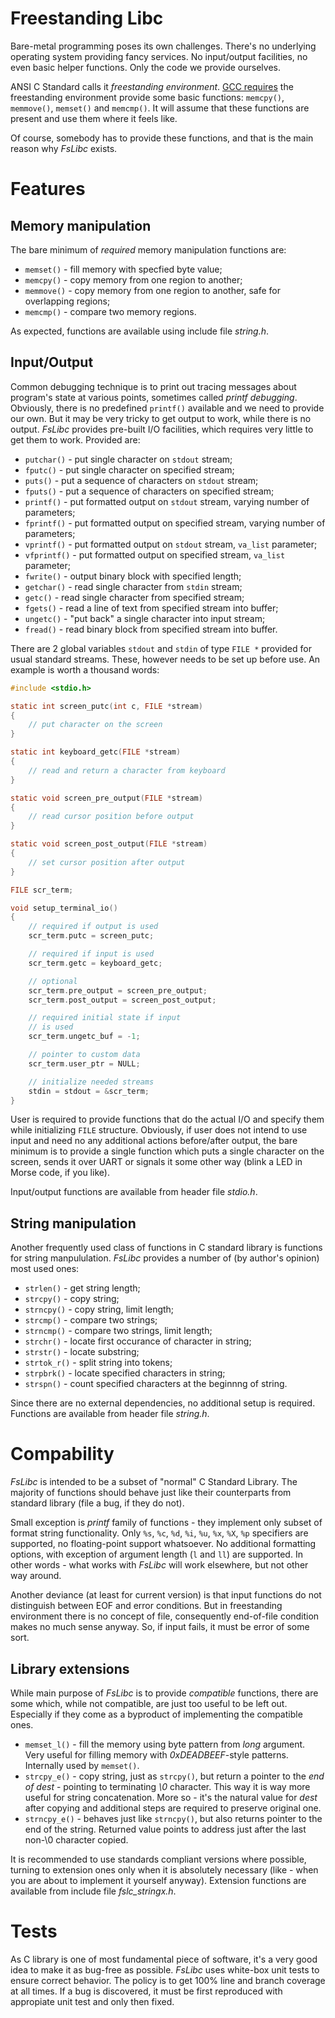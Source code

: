 Freestanding Libc
=================

Bare-metal programming poses its own challenges. There's no underlying operating system
providing fancy services. No input/output facilities, no even basic helper functions. Only
the code we provide ourselves.

ANSI C Standard calls it *freestanding environment*. [GCC requires][gccstd] the freestanding
environment provide some basic functions: `memcpy()`, `memmove()`, `memset()` and `memcmp()`.
It will assume that these functions are present and use them where it feels like.

[gccstd]: https://gcc.gnu.org/onlinedocs/gcc/Standards.html "Language Standards Supported by GCC"

Of course, somebody has to provide these functions, and that is the main reason why *FsLibc*
exists.

Features
========

Memory manipulation
-------------------

The bare minimum of *required* memory manipulation functions are:

* `memset()` - fill memory with specfied byte value;
* `memcpy()` - copy memory from one region to another;
* `memmove()` - copy memory from one region to another, safe for overlapping regions;
* `memcmp()` - compare two memory regions.

As expected, functions are available using include file *string.h*.

Input/Output
------------

Common debugging technique is to print out tracing messages about program's state at various
points, sometimes called *printf debugging*. Obviously, there is no predefined `printf()` available
and we need to provide our own. But it may be very tricky to get output to work, while there
is no output. *FsLibc* provides pre-built I/O facilities, which requires very little to get them
to work. Provided are:

* `putchar()` - put single character on `stdout` stream;
* `fputc()` - put single character on specified stream;
* `puts()` - put a sequence of characters on `stdout` stream;
* `fputs()` - put a sequence of characters on specified stream;
* `printf()` - put formatted output on `stdout` stream, varying number of parameters;
* `fprintf()` - put formatted output on specified stream, varying number of parameters;
* `vprintf()` - put formatted output on `stdout` stream, `va_list` parameter;
* `vfprintf()` - put formatted output on specified stream, `va_list` parameter;
* `fwrite()` - output binary block with specified length;
* `getchar()` - read single character from `stdin` stream;
* `getc()` - read single character from specified stream;
* `fgets()` - read a line of text from specified stream into buffer;
* `ungetc()` - "put back" a single character into input stream;
* `fread()` - read binary block from specified stream into buffer.

There are 2 global variables `stdout` and `stdin` of type `FILE *` provided for usual standard
streams. These, however needs to be set up before use. An example is worth a thousand words:

```C
#include <stdio.h>

static int screen_putc(int c, FILE *stream)
{
    // put character on the screen
}

static int keyboard_getc(FILE *stream)
{
    // read and return a character from keyboard
}

static void screen_pre_output(FILE *stream)
{
    // read cursor position before output
}

static void screen_post_output(FILE *stream)
{
    // set cursor position after output
}

FILE scr_term;

void setup_terminal_io()
{
    // required if output is used
    scr_term.putc = screen_putc;

    // required if input is used
    scr_term.getc = keyboard_getc;

    // optional
    scr_term.pre_output = screen_pre_output;
    scr_term.post_output = screen_post_output;

    // required initial state if input
    // is used
    scr_term.ungetc_buf = -1;

    // pointer to custom data
    scr_term.user_ptr = NULL;

    // initialize needed streams
    stdin = stdout = &scr_term;
}
```

User is required to provide functions that do the actual I/O and
specify them while initializing `FILE` structure. Obviously, if
user does not intend to use input and need no any additional actions
before/after output, the bare minimum is to provide a single function
which puts a single character on the screen, sends it over UART or
signals it some other way (blink a LED in Morse code, if you like).

Input/output functions are available from header file *stdio.h*.

String manipulation
-------------------

Another frequently used class of functions in C standard library is functions for
string manpululation. *FsLibc* provides a number of (by author's opinion) most used
ones:

* `strlen()` - get string length;
* `strcpy()` - copy string;
* `strncpy()` - copy string, limit length;
* `strcmp()` - compare two strings;
* `strncmp()` - compare two strings, limit length;
* `strchr()` - locate first occurance of character in string;
* `strstr()` - locate substring;
* `strtok_r()` - split string into tokens;
* `strpbrk()` - locate specified characters in string;
* `strspn()` - count specified characters at the beginnng of string.

Since there are no external dependencies, no additional setup is required. Functions
are available from header file *string.h*.

Compability
===========

*FsLibc* is intended to be a subset of "normal" C Standard Library. The majority of functions
should behave just like their counterparts from standard library (file a bug, if they do not).

Small exception is *printf* family of functions - they implement only subset of format string
functionality. Only `%s`, `%c`, `%d`, `%i`, `%u`, `%x`, `%X`, `%p` specifiers are supported, no
floating-point support whatsoever. No additional formatting options, with exception of argument
length (`l` and `ll`) are supported. In other words - what works with *FsLibc* will work elsewhere,
but not other way around.

Another deviance (at least for current version) is that input functions do not distinguish
between EOF and error conditions. But in freestanding environment there is no concept of file,
consequently end-of-file condition makes no much sense anyway. So, if input fails, it must be
error of some sort.

Library extensions
------------------

While main purpose of *FsLibc* is to provide *compatible* functions, there are some which, while
not compatible, are just too useful to be left out. Especially if they come as a byproduct of
implementing the compatible ones.

* `memset_l()` - fill the memory using byte pattern from *long* argument. Very useful for filling
   memory with *0xDEADBEEF*-style patterns. Internally used by `memset()`.
* `strcpy_e()` - copy string, just as `strcpy()`, but return a pointer to the *end of dest* -
   pointing to terminating *\0* character. This way it is way more useful for string concatenation.
   More so - it's the natural value for *dest* after copying and additional steps are required to
   preserve original one.
* `strncpy_e()` - behaves just like `strncpy()`, but also returns pointer to the end of the string.
   Returned value points to address just after the last non-\0 character copied.

It is recommended to use standards compliant versions where possible, turning to extension ones only
when it is absolutely necessary (like - when you are about to implement it yourself anyway). Extension
functions are available from include file *fslc_stringx.h*.

Tests
=====

As C library is one of most fundamental piece of software, it's a very good idea to make it as bug-free
as possible. *FsLibc* uses white-box unit tests to ensure correct behavior. The policy is to get 100%
line and branch coverage at all times. If a bug is discovered, it must be first reproduced with
appropiate unit test and only then fixed.
